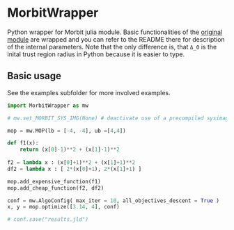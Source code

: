 # MorbitWrapper
Python wrapper for Morbit julia module.
Basic functionalities of the [original module](https://github.com/manuelbb-upb/Morbit) are wrapped and you can refer to the README there for description of the internal parameters.
Note that the only difference is, that `Δ_0` is the inital trust region radius in Python because it is easier to type.

## Basic usage 
See the examples subfolder for more involved examples.
```python
import MorbitWrapper as mw

# mw.set_MORBIT_SYS_IMG(None) # deactivate use of a precompiled sysimage, results in slow startup

mop = mw.MOP(lb = [-4, -4], ub =[4,4])

def f1(x):
    return (x[0]-1)**2 + (x[1]-1)**2
    
f2 = lambda x : (x[0]+1)**2 + (x[1]+1)**2 
df2 = lambda x : [ 2*(x[0]+1), 2*(x[1]+1) ]

mop.add_expensive_function(f1)
mop.add_cheap_function(f2, df2)

conf = mw.AlgoConfig( max_iter = 10, all_objectives_descent = True )
x, y = mop.optimize([3.14, 4], conf)

# conf.save("results.jld") 
```
